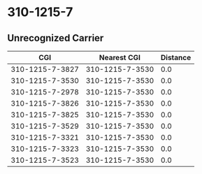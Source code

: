 # 310-1215-7
## Unrecognized Carrier


| CGI | Nearest CGI | Distance |
|-----|-------------|----------|
| 310-1215-7-3827 | 310-1215-7-3530 | 0.0 |
| 310-1215-7-3530 | 310-1215-7-3530 | 0.0 |
| 310-1215-7-2978 | 310-1215-7-3530 | 0.0 |
| 310-1215-7-3826 | 310-1215-7-3530 | 0.0 |
| 310-1215-7-3825 | 310-1215-7-3530 | 0.0 |
| 310-1215-7-3529 | 310-1215-7-3530 | 0.0 |
| 310-1215-7-3321 | 310-1215-7-3530 | 0.0 |
| 310-1215-7-3323 | 310-1215-7-3530 | 0.0 |
| 310-1215-7-3523 | 310-1215-7-3530 | 0.0 |
